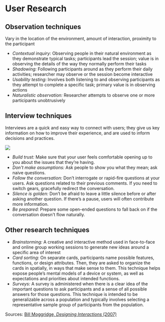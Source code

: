 # User Research

## Observation techniques

Vary in the location of the environment, amount of interaction, proximity to the participant

* _Contextual inquiry:_ Observing people in their natural environment as they demonstrate typical tasks; participants lead the session; value is in observing the details of the way they normally perform their tasks
* _Shadowing:_ Following participants around as they perform their daily activities; researcher may observe or the session become interactive
* _Usability testing:_ Involves both listening to and observing participants as they attempt to complete a specific task; primary value is in observing actions
* _Naturalistic observation:_ Researcher attempts to observe one or more participants unobtrusively

## Interview techniques

Interviews are a quick and easy way to connect with users; they give us key information on how to improve their experience, and are used to inform decisions and practices.

![](https://cloud.netlifyusercontent.com/assets/344dbf88-fdf9-42bb-adb4-46f01eedd629/3c018c22-30dc-4dbe-b14f-7a6b25160833/04-cooper-observation-opt.jpg)

* _Build trust:_ Make sure that your user feels comfortable opening up to you about the issues that they’re having. 
* _Don't make assumptions:_ Ask people to show you what they mean; ask naive questions.
* _Follow the conversation:_ Don’t interrogate or rapid-fire questions at your users. Ask questions related to their previous comments. If you need to switch gears, gracefully redirect the conversation.  
* _Silence is golden:_ Don’t be afraid to leave a little silence before or after asking another question. If there’s a pause, users will often contribute more information. 
* _Be prepared:_ Prepare some open-ended questions to fall back on if the conversation doesn't flow naturally.

## Other research techniques

* _Brainstorming:_ A creative and interactive method used in face-to-face and online group working sessions to generate new ideas around a specific area of interest
* _Card sorting:_ On separate cards, participants name possible features, functions, or design attributes. Then, they are asked to organize the cards in spatially, in ways that make sense to them. This technique helps expose people’s mental models of a device or system, as well as expectations and priorities about intended functions.
* _Surveys:_ A survey is administered when there is a clear idea of the important questions to ask participants and a sense of all possible answers for those questions. This technique is intended to be generalizable across a population and typically involves selecting a representative sample group of participants from the population.

Sources: [Bill Moggridge, _Designing Interactions_ \(2007\)](https://openlab.citytech.cuny.edu/marzecmtec2120/files/2012/09/moggridge.pdf)


